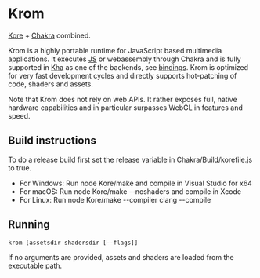 # Krom

[Kore](https://github.com/Kode/Kore) + [Chakra](https://github.com/Microsoft/ChakraCore) combined.

Krom is a highly portable runtime for JavaScript based multimedia applications. It executes [JS](https://github.com/luboslenco/krom_jstest) or webassembly through Chakra and is fully supported in [Kha](https://github.com/Kode/Kha) as one of the backends, see [bindings](https://github.com/Kode/Kha/blob/master/Backends/Krom/Krom.hx). Krom is optimized for very fast development cycles and directly supports hot-patching of code, shaders and assets.

Note that Krom does not rely on web APIs. It rather exposes full, native hardware capabilities and in particular surpasses WebGL in features and speed.

## Build instructions

To do a release build first set the release variable in Chakra/Build/korefile.js to true.

* For Windows: Run node Kore/make and compile in Visual Studio for x64
* For macOS: Run node Kore/make --noshaders and compile in Xcode
* For Linux: Run node Kore/make --compiler clang --compile

## Running

`krom [assetsdir shadersdir [--flags]]`

If no arguments are provided, assets and shaders are loaded from the executable path.

